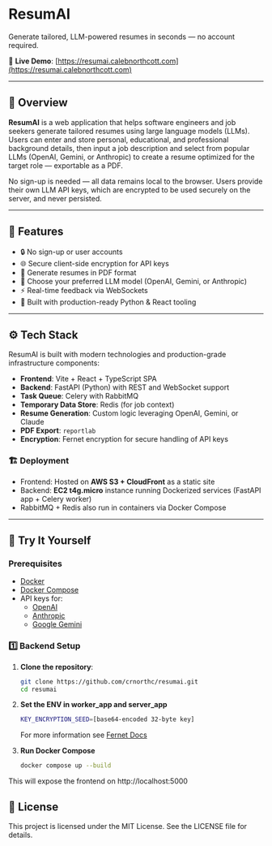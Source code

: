 # ResumAI

Generate tailored, LLM-powered resumes in seconds — no account required.

🔗 **Live Demo**: [https://resumai.calebnorthcott.com](https://resumai.calebnorthcott.com)

---

## 🧠 Overview

**ResumAI** is a web application that helps software engineers and job seekers generate tailored resumes using large language models (LLMs). Users can enter and store personal, educational, and professional background details, then input a job description and select from popular LLMs (OpenAI, Gemini, or Anthropic) to create a resume optimized for the target role — exportable as a PDF.

No sign-up is needed — all data remains local to the browser. Users provide their own LLM API keys, which are encrypted to be used securely on the server, and never persisted.

---

## 🧩 Features

- 🔒 No sign-up or user accounts
- 🌐 Secure client-side encryption for API keys
- 📄 Generate resumes in PDF format
- 🧠 Choose your preferred LLM model (OpenAI, Gemini, or Anthropic)
- ⚡ Real-time feedback via WebSockets
- 🧰 Built with production-ready Python & React tooling

---

## ⚙️ Tech Stack

ResumAI is built with modern technologies and production-grade infrastructure components:

- **Frontend**: Vite + React + TypeScript SPA
- **Backend**: FastAPI (Python) with REST and WebSocket support
- **Task Queue**: Celery with RabbitMQ
- **Temporary Data Store**: Redis (for job context)
- **Resume Generation**: Custom logic leveraging OpenAI, Gemini, or Claude
- **PDF Export**: `reportlab`
- **Encryption**: Fernet encryption for secure handling of API keys

### 🏗 Deployment

- Frontend: Hosted on **AWS S3 + CloudFront** as a static site
- Backend: **EC2 t4g.micro** instance running Dockerized services (FastAPI app + Celery worker)
- RabbitMQ + Redis also run in containers via Docker Compose

---

## 🚀 Try It Yourself

### Prerequisites

- [Docker](https://www.docker.com/get-started)
- [Docker Compose](https://docs.docker.com/compose/)
- API keys for:
  - [OpenAI](https://platform.openai.com/account/api-keys)
  - [Anthropic](https://console.anthropic.com/)
  - [Google Gemini](https://makersuite.google.com/)

### 1️⃣ Backend Setup

1. **Clone the repository**:

   ```bash
   git clone https://github.com/crnorthc/resumai.git
   cd resumai
   ```

2. **Set the ENV in worker_app and server_app**

   ```bash
   KEY_ENCRYPTION_SEED=[base64-encoded 32-byte key]
   ```

   For more information see [Fernet Docs](https://cryptography.io/en/latest/fernet/)

3. **Run Docker Compose**
   ```bash
   docker compose up --build
   ```

This will expose the frontend on http://localhost:5000

## 📝 License

This project is licensed under the MIT License. See the LICENSE file for details.
